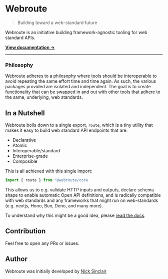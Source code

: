 # Webroute

> Building toward a web-standard future

Webroute is an initiative building framework-agnostic tooling for web standard APIs.

[**View documentation ->**](webroute.vercel.app)

---

### Philosophy

Webroute adheres to a philosophy where tools should be interoperable to avoid repeating the same effort time and time again. As such, the various packages provided are isolated and independent. The goal is to create functionality that can be swapped in and out with other tools that adhere to the same, underlying, web standards.

## In a Nutshell

Webroute boils down to a single export, `route`, which is a tiny utility that makes it easy to build web standard API endpoints that are:
- Declarative
- Atomic
- Interoperable/standard
- Enterprise-grade
- Composible

This is all achieved with this single import:

```ts
import { route } from "@webroute/core
```

This allows us to e.g. validate HTTP inputs and outputs, declare schema shape to enable automatic Open API definitions, and is radically compatible with web standards and any frameworks that might run on web-standards (e.g. nextjs, Hono, Bun, Deno, and many more).

To understand why this might be a good idea, please [read the docs](webroute.vercel.app).

## Contribution

Feel free to open any PRs or issues.

## Author

Webroute was initially developed by [Nick Sinclair](https://github.com/sinclairnick)
